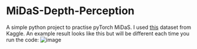 # MiDaS-Depth-Perception

A simple python project to practise pyTorch MiDaS. I used [this](https://www.kaggle.com/datasets/chetankv/dogs-cats-images) dataset from Kaggle. An example result looks like this but will be different each time you run the code:
![image](https://github.com/ilayd-a/MiDaS-Depth-Perception/assets/66847423/9616985f-f35f-4242-81bf-3bc40da7edbd)
